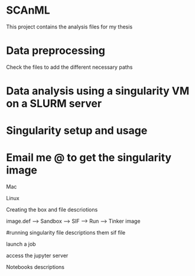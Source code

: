# SCAnML
This project contains the analysis files for my thesis


# Data preprocessing
Check the files to add the different necessary paths


# Data analysis using a singularity VM on a SLURM server

 # Singularity setup and usage
 
 # Email me @ to get the singularity image

Mac

Linux

Creating the box and file descriotions

image.def --> Sandbox --> SIF --> Run 
                    --> Tinker image

#running singularity
 file descriptions
 them sif file

 launch a job 

 access the jupyter server

 Notebooks descriptions
